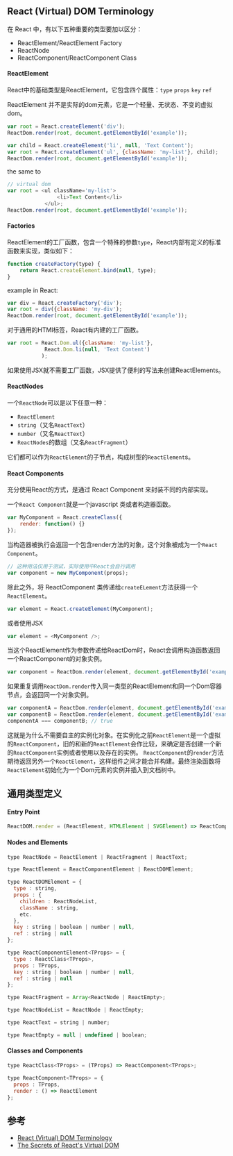 ## React (Virtual) DOM Terminology

在 React 中，有以下五种重要的类型要加以区分：

+ ReactElement/ReactElement Factory
+ ReactNode
+ ReactComponent/ReactComponent Class

#### ReactElement

React中的基础类型是ReactElement，它包含四个属性：`type` `props` `key` `ref`

ReactElement 并不是实际的dom元素，它是一个轻量、无状态、不变的虚拟dom。

```js
var root = React.createElement('div');
ReactDom.render(root, document.getElementById('example'));
```

```js
var child = React.createElement('li', null, 'Text Content');
var root = React.createElement('ul', {className: 'my-list'}, child);
ReactDom.render(root, document.getElementById('example'));
```

the same to

```js
// virtual dom
var root = <ul className='my-list'>
				<li>Text Content</li>
			</ul>;
ReactDom.render(root, document.getElementById('example'));
```

#### Factories

ReactElement的工厂函数，包含一个特殊的参数`type`，React内部有定义的标准函数来实现，类似如下：

```js
function createFactory(type) {
    return React.createElement.bind(null, type);
}
```
example in React:

```js
var div = React.createFactory('div');
var root = div({className: 'my-div');
ReactDom.render(root, document.getElementById('example'));
```

对于通用的HTMl标签，React有内建的工厂函数。

```js
var root = React.Dom.ul({className: 'my-list'},
            React.Dom.li(null, 'Text Content')
           );
```

如果使用JSX就不需要工厂函数，JSX提供了便利的写法来创建ReactElements。

#### ReactNodes

一个`ReactNode`可以是以下任意一种： 

+ `ReactElement`
+ `string`（又名`ReactText`）
+ `number`（又名`ReactText`）
+ `ReactNodes`的数组（又名`ReactFragment`）

它们都可以作为`ReactElement`的子节点，构成树型的`ReactElement`s。

#### React Components

充分使用React的方式，是通过 React Component 来封装不同的内部实现。

一个`React Component`就是一个javascript 类或者构造器函数。

```js
var MyComponent = React.createClass({
    render: function() {}
});
```
当构造器被执行会返回一个包含render方法的对象，这个对象被成为一个`React Component`。

```js
// 这种用法仅用于测试，实际使用中React会自行调用
var component = new MyComponent(props);
```

除此之外，将 ReactComponent 类传递给`createELement`方法获得一个`ReactElement`。

```js
var element = React.createElement(MyComponent);
```

或者使用JSX

```js
var element = <MyComponent />;
```

当这个ReactElement作为参数传递给ReactDom时，React会调用构造函数返回一个ReactComponent的对象实例。

```js
var component = ReactDom.render(element, document.getElementById('example'));
```

如果重复调用`ReactDom.render`传入同一类型的ReactElement和同一个Dom容器节点，会返回同一个对象实例。

```js
var componentA = ReactDom.render(element, document.getElementById('example'));
var componentB = ReactDom.render(element, document.getElementById('example'));
componentA === componentB; // true
```

这就是为什么不需要自主的实例化对象。在实例化之前`ReactElement`是一个虚拟的`ReactComponent`，旧的和新的`ReactElement`会作比较，来确定是否创建一个新的`ReactComponent`实例或者使用以及存在的实例。
`ReactComponent`的`render`方法期待返回另外一个`ReactElement`，这样组件之间才能合并构建。最终渲染函数将`ReactElement`初始化为一个Dom元素的实例并插入到文档树中。

## 通用类型定义

#### Entry Point

```js
ReactDOM.render = (ReactElement, HTMLElement | SVGElement) => ReactComponent;
```

#### Nodes and Elements
```js
type ReactNode = ReactElement | ReactFragment | ReactText;

type ReactElement = ReactComponentElement | ReactDOMElement;

type ReactDOMElement = {
  type : string,
  props : {
    children : ReactNodeList,
    className : string,
    etc.
  },
  key : string | boolean | number | null,
  ref : string | null
};

type ReactComponentElement<TProps> = {
  type : ReactClass<TProps>,
  props : TProps,
  key : string | boolean | number | null,
  ref : string | null
};

type ReactFragment = Array<ReactNode | ReactEmpty>;

type ReactNodeList = ReactNode | ReactEmpty;

type ReactText = string | number;

type ReactEmpty = null | undefined | boolean;
```

#### Classes and Components

```js
type ReactClass<TProps> = (TProps) => ReactComponent<TProps>;

type ReactComponent<TProps> = {
  props : TProps,
  render : () => ReactElement
};
```

## 参考
+ [React (Virtual) DOM Terminology](https://facebook.github.io/react/docs/glossary.html)
+ [The Secrets of React's Virtual DOM](http://fluentconf.com/fluent2014/public/schedule/detail/32395)


